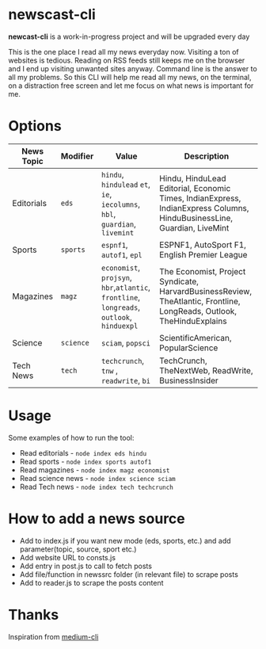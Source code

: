 # newscast-cli

**newcast-cli** is a work-in-progress project and will be upgraded every day

This is the one place I read all my news everyday now.
Visiting a ton of websites is tedious. Reading on RSS feeds still keeps me on the browser and I end up visiting unwanted sites anyway.
Command line is the answer to all my problems. So this CLI will help me read all my news, on the terminal, on a distraction free screen and let me focus on what news is important for me.

# Options

| News Topic | Modifier  | Value                                                                                      | Description                                                                                                             |
| ---------- | --------- | ------------------------------------------------------------------------------------------ | ----------------------------------------------------------------------------------------------------------------------- |
| Editorials | `eds`     | `hindu`, `hindulead` `et`, `ie`, `iecolumns`, `hbl`, `guardian`, `livemint`                | Hindu, HinduLead Editorial, Economic Times, IndianExpress, IndianExpress Columns, HinduBusinessLine, Guardian, LiveMint |
| Sports     | `sports`  | `espnf1`, `autof1`, `epl`                                                                  | ESPNF1, AutoSport F1, English Premier League                                                                            |
| Magazines  | `magz`    | `economist`, `projsyn`, `hbr`,`atlantic`, `frontline`, `longreads`, `outlook`, `hinduexpl` | The Economist, Project Syndicate, HarvardBusinessReview, TheAtlantic, Frontline, LongReads, Outlook, TheHinduExplains   |
| Science    | `science` | `sciam`, `popsci`                                                                          | ScientificAmerican, PopularScience                                                                                      |
| Tech News  | `tech`    | `techcrunch`, `tnw` , `readwrite`, `bi`                                                    | TechCrunch, TheNextWeb, ReadWrite, BusinessInsider                                                                      |

# Usage

Some examples of how to run the tool:

- Read editorials - `node index eds hindu`
- Read sports - `node index sports autof1`
- Read magazines - `node index magz economist`
- Read science news - `node index science sciam`
- Read Tech news - `node index tech techcrunch`

# How to add a news source

- Add to index.js if you want new mode (eds, sports, etc.) and add parameter(topic, source, sport etc.)
- Add website URL to consts.js
- Add entry in post.js to call to fetch posts
- Add file/function in newssrc folder (in relevant file) to scrape posts
- Add to reader.js to scrape the posts content

# Thanks

Inspiration from [medium-cli](https://github.com/djadmin/medium-cli)
